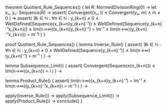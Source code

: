 theorem Quotient_Rule_Sequences() {
  let R: NormedDivisionRing(0) →
  let xₙ, yₙ: Sequence(R) →
  assert(
    Convergent(xₙ, l) ∧
    Convergent(yₙ, m) ∧
    m ≠ 0
  ) ⇒
  assert(
    ∃k ∈ ℕ : ∀n ∈ ℕ : y_{k+n} ≠ 0 ∧
    WellDefined(Sequence(x_{k+n}y_{k+n}⁻¹)) ∧
    WellDefined(Sequence(y_{k+n}⁻¹x_{k+n})) ∧
    lim(n→∞)(x_{k+n}y_{k+n}⁻¹) = lm⁻¹ ∧
    lim(n→∞)(y_{k+n}⁻¹x_{k+n}) = m⁻¹l
  )
}

proof Quotient_Rule_Sequences() {
  lemma Inverse_Rule() {
    assert(
      ∃k ∈ ℕ : ∀n ∈ ℕ : y_{k+n} ≠ 0 ∧
      WellDefined(Sequence(y_{k+n}⁻¹)) ∧
      lim(n→∞)(y_{k+n}⁻¹) = m⁻¹
    )
  } →
  
  lemma Subsequence_Limit() {
    assert(
      Convergent(Sequence(x_{k+n})) ∧
      lim(n→∞)(x_{k+n}) = l
    )
  } →
  
  lemma Product_Rule() {
    assert(
      lim(n→∞)(x_{k+n}y_{k+n}⁻¹) = lm⁻¹ ∧
      lim(n→∞)(y_{k+n}⁻¹x_{k+n}) = m⁻¹l
    )
  } →
  
  apply(Inverse_Rule()) →
  apply(Subsequence_Limit()) →
  apply(Product_Rule()) →
  conclude()
}